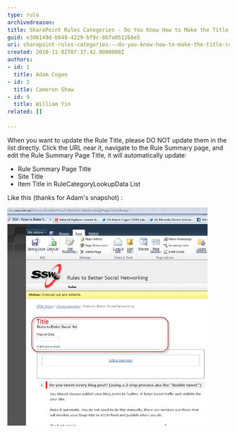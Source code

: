 ```yaml
---
type: rule
archivedreason: 
title: SharePoint Rules Categories - Do You Know How to Make the Title Consistent?
guid: e3d6149d-b648-4229-bf9c-8b7a051266e5
uri: sharepoint-rules-categories---do-you-know-how-to-make-the-title-consistent
created: 2010-11-02T07:37:42.0000000Z
authors:
- id: 1
  title: Adam Cogan
- id: 2
  title: Cameron Shaw
- id: 9
  title: William Yin
related: []

---
```


When you want to update the Rule Title, please DO NOT update them in the list directly.
  Click the URL near it, navigate to the Rule Summary page, and edit the Rule Summary Page Title, it will automatically update:

* Rule Summary Page Title
* Site Title
* Item Title in RuleCategoryLookupData List


<!--endintro-->
 Like this (thanks for Adam's snapshot) : 

![](SPTitle.jpg)
